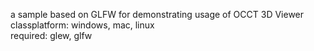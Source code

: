 a sample based on GLFW for demonstrating usage of OCCT 3D Viewer  
classplatform: windows, mac, linux   
required: glew, glfw  
